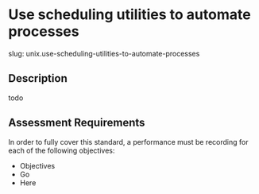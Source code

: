 
# Use scheduling utilities to automate processes

slug: unix.use-scheduling-utilities-to-automate-processes

## Description
todo

## Assessment Requirements
In order to fully cover this standard, a performance must be recording for each of the following objectives:

- Objectives
- Go
- Here

          